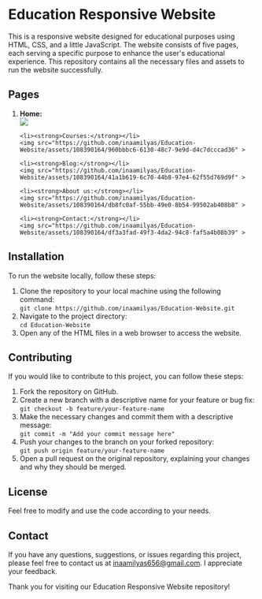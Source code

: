 <h1>Education Responsive Website</h1>
<p>This is a responsive website designed for educational purposes using HTML, CSS, and a little JavaScript. The website consists of five pages, each serving a specific purpose to enhance the user's educational experience. This repository contains all the necessary files and assets to run the website successfully.</p>

<h2>Pages</h2>

  <ol>
    <li><strong>Home:</strong></li>
    <img src="https://github.com/inaamilyas/Education-Website/assets/108390164/960bbbc6-6130-48c7-9e9d-d4c7dcccad36" >

    <li><strong>Courses:</strong></li>
    <img src="https://github.com/inaamilyas/Education-Website/assets/108390164/960bbbc6-6130-48c7-9e9d-d4c7dcccad36" >

    <li><strong>Blog:</strong></li>
    <img src="https://github.com/inaamilyas/Education-Website/assets/108390164/41a1b619-6c70-44b8-97e4-62f55d769d9f" >

    <li><strong>About us:</strong></li>
    <img src="https://github.com/inaamilyas/Education-Website/assets/108390164/db8fc0af-55bb-49e0-8b54-99502ab408b8" >

    <li><strong>Contact:</strong></li>
    <img src="https://github.com/inaamilyas/Education-Website/assets/108390164/df3a3fad-49f3-4da2-94c8-faf5a4b08b39" >

  </ol>



  <h2>Installation</h2>

  <p>To run the website locally, follow these steps:</p>

  <ol>
    <li>Clone the repository to your local machine using the following command:<br><code>git clone https://github.com/inaamilyas/Education-Website.git</code></li>
    <li>Navigate to the project directory:<br><code>cd Education-Website</code></li>
    <li>Open any of the HTML files in a web browser to access the website.</li>
  </ol>

   <h2>Contributing</h2>

  <p>If you would like to contribute to this project, you can follow these steps:</p>

  <ol>
    <li>Fork the repository on GitHub.</li>
    <li>Create a new branch with a descriptive name for your feature or bug fix:<br><code>git checkout -b feature/your-feature-name</code></li>
    <li>Make the necessary changes and commit them with a descriptive message:<br><code>git commit -m "Add your commit message here"</code></li>
    <li>Push your changes to the branch on your forked repository:<br><code>git push origin feature/your-feature-name</code></li>
    <li>Open a pull request on the original repository, explaining your changes and why they should be merged.</li>
  </ol>

  <h2>License</h2>

  <p>Feel free to modify and use the code according to your needs.</p>

  <h2>Contact</h2>

  <p>If you have any questions, suggestions, or issues regarding this project, please feel free to contact us at <a href="mailto:your-inaamilyas656@gmail.com">inaamilyas656@gmail.com</a>. I appreciate your feedback.</p>

  <p>Thank you for visiting our Education Responsive Website repository!</p>
</body>

